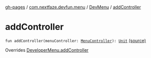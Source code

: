 [gh-pages](../../index.md) / [com.nextfaze.devfun.menu](../index.md) / [DevMenu](index.md) / [addController](.)

# addController

`fun addController(menuController: `[`MenuController`](../-menu-controller/index.md)`): `[`Unit`](https://kotlinlang.org/api/latest/jvm/stdlib/kotlin/-unit/index.html) [(source)](https://github.com/NextFaze/dev-fun/tree/master/devfun-menu/src/main/java/com/nextfaze/devfun/menu/DeveloperMenu.kt#L120)

Overrides [DeveloperMenu.addController](../-developer-menu/add-controller.md)

